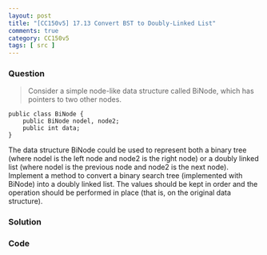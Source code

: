 ```yaml
---
layout: post
title: "[CC150v5] 17.13 Convert BST to Doubly-Linked List"
comments: true
category: CC150v5
tags: [ src ]
---
```


### Question

> Consider a simple node-like data structure called BiNode, which has pointers to two other nodes.

    public class BiNode {
        public BiNode nodel, node2;
        public int data;
    }

The data structure BiNode could be used to represent both a binary tree (where nodel is the left node and node2 is the right node) or a doubly linked list (where nodel is the previous node and node2 is the next node). Implement a method to convert a binary search tree (implemented with BiNode) into a doubly linked list. The values should be kept in order and the operation should be performed in place (that is, on the original data structure). 

### Solution



### Code


